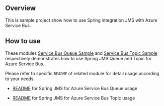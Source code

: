 ## Overview

This is sample project show how to use Spring integration JMS with Azure Service Bus.

## How to use

These modules [Service Bus Queue Sample](./spring-jms-servicebus-sample/azure-servicebus-queue-spring-jms-sample/) and [Service Bus Topic Sample](./spring-jms-servicebus-sample/azure-servicebus-topic-spring-jms-sample/) respectively demonstrates how to use Spring JMS Queue and Topic for Azure Service Bus.

Please refer to specific `README` of related module for detail usage according to your needs.

* [README](./spring-jms-servicebus-sample/azure-servicebus-queue-spring-jms-sample/README.md) for Spring JMS for Azure Service Bus Queue usage

* [README](./spring-jms-servicebus-sample/azure-servicebus-topic-spring-jms-sample/README.md) for Spring JMS for Azure Service Bus Topic usage
